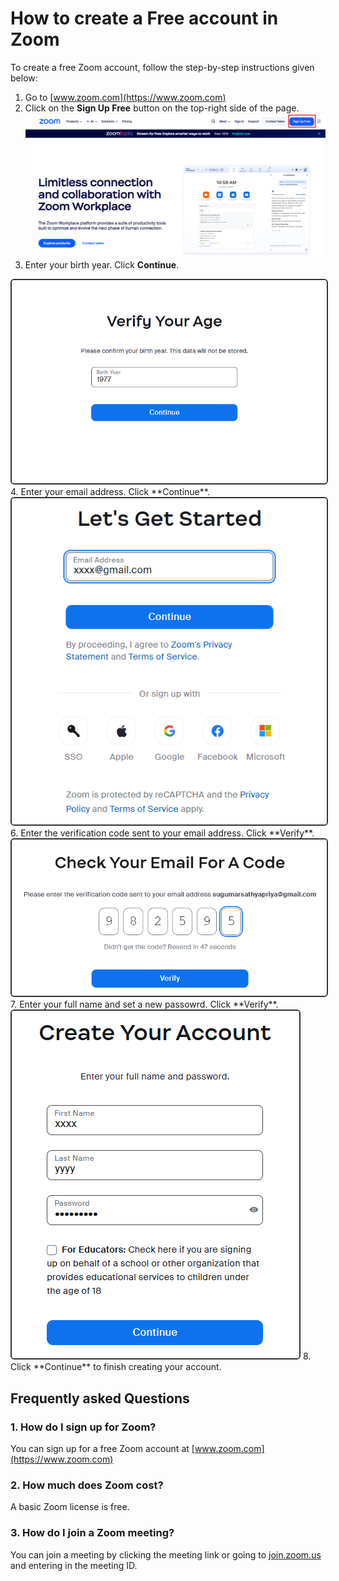 # How to create a Free account in Zoom 

To create a free Zoom account, follow the step-by-step instructions given below: 

1. Go to  [www.zoom.com](https://www.zoom.com)
2. Click on the **Sign Up Free** button on the top-right side of the page.
   ![Signup button](images/2025-08-29-11-35-47.png)
3. Enter your birth year. Click **Continue**.  
<img src="2025-08-29-11-43-00.png" alt="Setup" style="border:2px solid #333; border-radius:6px;"/>
4. Enter your email address. Click **Continue**. 
<img src="2025-08-29-11-45-32.png" alt="Setup" style="border:2px solid #333; border-radius:6px;"/>
6. Enter the verification code sent to your email address. Click **Verify**.  
<img src="2025-08-29-11-49-03.png" alt="Setup" style="border:2px solid #333; border-radius:6px;"/> 
7. Enter your full name and set a new passowrd. Click **Verify**.  
<img src="2025-08-29-11-52-30.png" alt="Setup" style="border:2px solid #333; border-radius:6px;"/>
8. Click **Continue** to finish creating your account.

<h2><b>Frequently asked Questions</b></h2>

### 1. How do I sign up for Zoom?
You can sign up for a free Zoom account at [www.zoom.com](https://www.zoom.com)

### 2. How much does Zoom cost?
A basic Zoom license is free. 

### 3. How do I join a Zoom meeting?

You can join a meeting by clicking the meeting link or going to [join.zoom.us](https://join.zoom.us) and entering in the meeting ID.     


